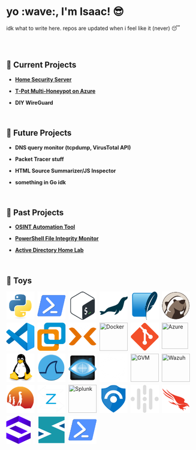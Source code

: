 <h1> yo :wave:, I'm Isaac! 😎 </h1>
idk what to write here. repos are updated when i feel like it (never) 😴

<br><br>

## 📌 Current Projects
  <strong>

  - [Home Security Server](https://github.com/isaacward1/homeserv-sec)

  - [T-Pot Multi-Honeypot on Azure](https://isaacward1.github.io/posts/azure-tpot/)
  
  - DIY WireGuard
    
  </strong>
<br>

## 🚀 Future Projects
  <strong>

  - DNS query monitor (tcpdump, VirusTotal API)

  - Packet Tracer stuff

  - HTML Source Summarizer/JS Inspector

  - something in Go idk

  </strong>
<br>

## 📅 Past Projects
<strong>
  
- [OSINT Automation Tool](https://github.com/isaacward1/autoOSINT)

- [PowerShell File Integrity Monitor](https://github.com/isaacward1/PowerShell-FIM)

- [Active Directory Home Lab](https://github.com/isaacward1/AD-HomeLab)

</strong>
<br>

<!-- ## 🐍 Languages & Tools 🛠️ -->
## 🧸 Toys
<div style="display: flex; flex-wrap: wrap; gap: 8px;">
  <img src="https://github.com/devicons/devicon/blob/master/icons/python/python-original.svg" width="75" height="75" title="Python">
  <img src="https://github.com/devicons/devicon/blob/master/icons/powershell/powershell-original.svg" width="75" height="75" title="PowerShell">
  <img src="https://github.com/devicons/devicon/blob/master/icons/bash/bash-original.svg" width="75" height="75" title="Bash">
  <img src="https://github.com/devicons/devicon/blob/master/icons/mariadb/mariadb-original.svg" width="75" height="75" title="MariaDB">
  <img src="https://github.com/devicons/devicon/blob/master/icons/sqlite/sqlite-original.svg" width="75" height="75" title="SQLite">
  <img src="https://github.com/devicons/devicon/blob/master/icons/dbeaver/dbeaver-original.svg" width="75" height="75" title="DBeaver">
  <img src="https://github.com/devicons/devicon/blob/master/icons/vscode/vscode-original.svg" width="75" height="75" title="VS Code">
  <img src="/images/vmware-workstation.png" width="75" height="75" title="VMware Workstation">
  <img src="/images/proxmox.png" width="75" height="75" title="Proxmox">
  <img src="https://github.com/homarr-labs/dashboard-icons/blob/main/svg/docker-moby.svg" width="75" height="75" title="Docker">
  <img src="https://github.com/devicons/devicon/blob/master/icons/git/git-plain.svg" width="75" height="75" title="Git">
  <img src="https://github.com/homarr-labs/dashboard-icons/blob/main/svg/microsoft-azure.svg" width="70" height="70" title="Azure">
  <img src="https://github.com/devicons/devicon/blob/master/icons/linux/linux-original.svg" width="75" height="75" title="Linux">
  <img src="images/wireshark.png" alt="Description of the image" title="Wireshark" width="75" height="75">
  <img src="images/nmap.png" alt="Description of the image" title="Nmap" width="75" height="75">
  <img src="/images/nessus.png" width="75" height="75" title="Nessus">
  <img src="https://github.com/homarr-labs/dashboard-icons/blob/main/svg/greenbone.svg" width="75" height="75" title="GVM">
  <img src="https://github.com/homarr-labs/dashboard-icons/blob/main/svg/wazuh.svg" width="75" height="75" title="Wazuh">
  <img src="/images/suricata.png" width="75" height="75" title="Suricata">
  <img src="/images/zeek.png" width="75" height="75" title="Zeek">
  <img src="https://github.com/homarr-labs/dashboard-icons/blob/main/svg/splunk.svg" width="75" height="75" title="Splunk">
  <img src="/images/mssentinel.png" width="75" height="75" title="Microsoft Sentinel">
  <img src="/images/RecordedFuture.png" width="75" height="75" title="Recorded Future">
  <img src="/images/crowdstrike.png" width="75" height="75" title="CrowdStrike Falcon">
  <img src="/images/sentinelone.png" width="65" height="75" title="SentinelOne">
  <img src="/images/spacer.png" width="2">
  <img src="/images/stamus.png" width="75" height="75" title="Stamus Networks">
  <img src="https://github.com/devicons/devicon/blob/master/icons/powershell/powershell-original.svg" width="75" height="75" title="PowerShell">
</div>

  <!-- 
 <img src="/images/kali-linux.png" title="Kali Linux" width="75" height="75">
  -->
